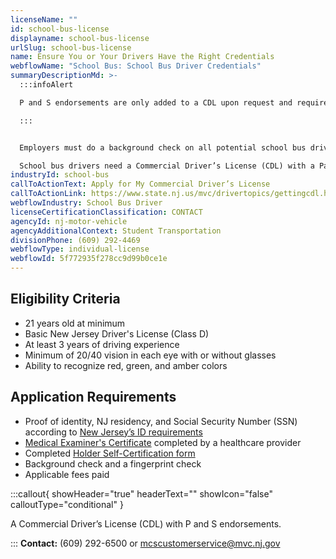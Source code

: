 ```yaml
---
licenseName: ""
id: school-bus-license
displayname: school-bus-license
urlSlug: school-bus-license
name: Ensure You or Your Drivers Have the Right Credentials
webflowName: "School Bus: School Bus Driver Credentials"
summaryDescriptionMd: >-
  :::infoAlert

  P and S endorsements are only added to a CDL upon request and require that drivers take additional knowledge and skills tests.

  :::


  Employers must do a background check on all potential school bus drivers. Only drivers with clean records can legally drive a school bus.

  School bus drivers need a Commercial Driver’s License (CDL) with a Passenger (P) and School Bus (S) endorsement before they can legally drive a school bus. The licensing process has two parts: knowledge test and skills test.
industryId: school-bus
callToActionText: Apply for My Commercial Driver’s License
callToActionLink: https://www.state.nj.us/mvc/drivertopics/gettingcdl.htm
webflowIndustry: School Bus Driver
licenseCertificationClassification: CONTACT
agencyId: nj-motor-vehicle
agencyAdditionalContext: Student Transportation
divisionPhone: (609) 292-4469
webflowType: individual-license
webflowId: 5f772935f278cc9d99b0ce1e
---
```


## Eligibility Criteria

- 21 years old at minimum
- Basic New Jersey Driver's License (Class D)
- At least 3 years of driving experience
- Minimum of 20/40 vision in each eye with or without glasses
- Ability to recognize red, green, and amber colors

## Application Requirements

- Proof of identity, NJ residency, and Social Security Number (SSN) according to [New Jersey’s ID requirements](https://www.state.nj.us/mvc/pdf/license/Standard_License_Sheet_Engl.pdf)
- [Medical Examiner's Certificate](https://www.state.nj.us/mvc/pdf/drivertopics/RA_4_1_a.pdf) completed by a healthcare provider
- Completed [Holder Self-Certification form](https://www.state.nj.us/mvc/pdf/drivertopics/CDSC-1.pdf)
- Background check and a fingerprint check
- Applicable fees paid

:::callout{ showHeader="true" headerText="" showIcon="false" calloutType="conditional" }

A Commercial Driver’s License (CDL) with P and S endorsements.

:::
**Contact:** (609) 292-6500 or mcscustomerservice@mvc.nj.gov